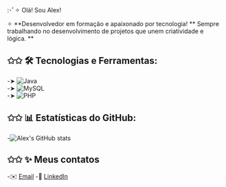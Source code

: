 :･ﾟ✧ Olá! Sou Alex!

✧ **Desenvolvedor em formação e apaixonado por tecnologia!
** Sempre trabalhando no desenvolvimento de projetos que unem criatividade e lógica. ** 

## ✩✩ 🛠️ Tecnologias e Ferramentas:
-➤  ![Java](https://img.shields.io/badge/Java-ED8B00?style=for-the-badge&logo=java&logoColor=white)  
-➤  ![MySQL](https://img.shields.io/badge/MySQL-005C84?style=for-the-badge&logo=mysql&logoColor=white)  
-➤  ![PHP](https://img.shields.io/badge/PHP-777BB4?style=for-the-badge&logo=php&logoColor=white)  

## ✩✩ 📊 Estatísticas do GitHub:
-![Alex's GitHub stats](https://github-readme-stats.vercel.app/api?username=seu-username&show_icons=true&theme=radical)


## ✩✩ ✨ Meus contatos
-✉️ [Email](mailto:alexyenogueira@gmail.com) 
-💼 [LinkedIn](https://linkedin.com/in/seu-perfil)
<!---
AlexNogueiraPereira/AlexNogueiraPereira is a ✨ special ✨ repository because its `README.md` (this file) appears on your GitHub profile.
You can click the Preview link to take a look at your changes.
--->
